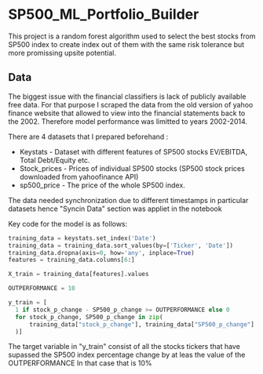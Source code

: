 # SP500_ML_Portfolio_Builder
This project is a random forest algorithm used to select the best stocks from SP500 index to create index out of them with the same risk tolerance but more promissing upsite potential.

## Data
The biggest issue with the financial classifiers is lack of publicly available free data. For that purpose I scraped the data from the old version of yahoo finance website that allowed to view into the financial statements back to the 2002.
Therefore model performance was limitted to years 2002-2014. 

There are 4 datasets that I prepared beforehand :
* Keystats - Dataset with different features of SP500 stocks EV/EBITDA, Total Debt/Equity etc.
* Stock_prices - Prices of individual SP500 stocks (SP500 stock prices downloaded from yahoofinance API)
* sp500_price - The price of the whole SP500 index.

The data needed synchronization due to different timestamps in particular datasets hence "Syncin Data" section was appliet in the notebook

Key code for the model is as follows:

```python
training_data = keystats.set_index('Date')
training_data = training_data.sort_values(by=['Ticker', 'Date'])
training_data.dropna(axis=0, how='any', inplace=True)
features = training_data.columns[6:]

X_train = training_data[features].values

OUTPERFORMANCE = 10

y_train = [
  1 if stock_p_change - SP500_p_change >= OUTPERFORMANCE else 0
  for stock_p_change, SP500_p_change in zip(
      training_data["stock_p_change"], training_data["SP500_p_change"]
  )]
```
The target variable in "y_train" consist of all the stocks tickers that have supassed the SP500 index percentage change by at leas the value of the OUTPERFORMANCE
In that case that is 10% 
